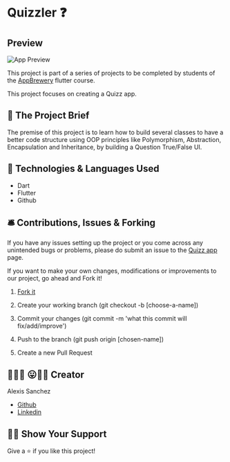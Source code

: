 
# Quizzler ❓

## Preview

![App Preview](./assets/app-preview.png)


This project is part of a series of projects to be completed by students of the [AppBrewery](https://www.appbrewery.co/p/flutter-development-bootcamp-with-dart) flutter course.

This project focuses on creating a Quizz app.

## 🧮 The Project Brief

The premise of this project is to learn how to build several classes to have a better code structure using OOP principles like Polymorphism, Abstraction, Encapsulation and Inheritance, by building a Question True/False UI.

## 🧬 Technologies & Languages Used

- Dart
- Flutter
- Github

## 🛎️ Contributions, Issues & Forking

If you have any issues setting up the project or you come across any unintended bugs or problems, please do submit an issue to the [Quizz app](https://github.com/Psiale/quizzler-flutter/issues) page.

If you want to make your own changes, modifications or improvements to our project, go ahead and Fork it!
1. [Fork it](https://github.com/Psiale/quizzler-flutter/fork)

2. Create your working branch (git checkout -b [choose-a-name])

3. Commit your changes (git commit -m 'what this commit will fix/add/improve')
4. Push to the branch (git push origin [chosen-name])
5. Create a new Pull Request

## 🤟🏽😄 😛🤙🏾  Creator

Alexis Sanchez 
- [Github](https://github.com/Psiale)
- [Linkedin](https://www.linkedin.com/in/alexis-sanchez-dev/)

## 🙌🏾 Show Your Support

Give a ⭐️ if you like this project!

